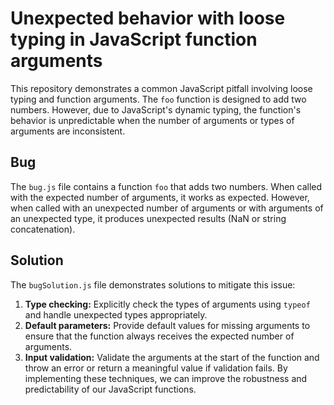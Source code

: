 # Unexpected behavior with loose typing in JavaScript function arguments
This repository demonstrates a common JavaScript pitfall involving loose typing and function arguments. The `foo` function is designed to add two numbers. However, due to JavaScript's dynamic typing, the function's behavior is unpredictable when the number of arguments or types of arguments are inconsistent.
## Bug
The `bug.js` file contains a function `foo` that adds two numbers. When called with the expected number of arguments, it works as expected. However, when called with an unexpected number of arguments or with arguments of an unexpected type, it produces unexpected results (NaN or string concatenation).
## Solution
The `bugSolution.js` file demonstrates solutions to mitigate this issue:
1. **Type checking:** Explicitly check the types of arguments using `typeof` and handle unexpected types appropriately.
2. **Default parameters:** Provide default values for missing arguments to ensure that the function always receives the expected number of arguments.
3. **Input validation:** Validate the arguments at the start of the function and throw an error or return a meaningful value if validation fails.
By implementing these techniques, we can improve the robustness and predictability of our JavaScript functions.
